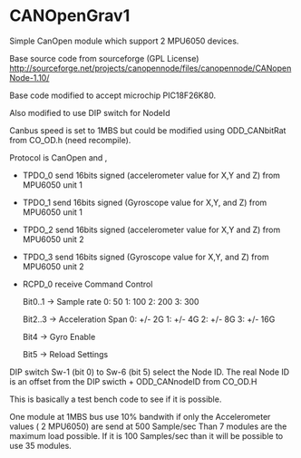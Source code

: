 CANOpenGrav1
============

  Simple CanOpen module which support 2 MPU6050 devices.
  
  Base source code from sourceforge  (GPL License)
    http://sourceforge.net/projects/canopennode/files/canopennode/CANopenNode-1.10/
    
  Base code modified to accept microchip PIC18F26K80.
  
  Also modified to use DIP switch for NodeId
  
  
  Canbus speed is set to 1MBS but could be modified using  ODD_CANbitRat  from CO_OD.h (need recompile).

  Protocol is CanOpen and ,
  
  - TPDO_0 send 16bits signed (accelerometer value for X,Y and Z) from MPU6050 unit 1
  - TPDO_1 send 16bits signed (Gyroscope value for X,Y, and Z) from MPU6050 unit 1
  - TPDO_2 send 16bits signed (accelerometer value for X,Y and Z) from MPU6050 unit 2
  - TPDO_3 send 16bits signed (Gyroscope value for X,Y, and Z) from MPU6050 unit 2
  
  - RCPD_0 receive Command Control

    Bit0..1 ->  Sample rate
               0: 50
               1: 100
               2: 200
               3: 300
               
    Bit2..3 ->  Acceleration Span
               0: +/- 2G
               1: +/- 4G
               2: +/- 8G
               3: +/- 16G
          
    Bit4    ->  Gyro Enable
   
    Bit5    ->  Reload Settings
   
DIP switch Sw-1 (bit 0) to Sw-6 (bit 5)  select the Node ID.
      The real Node ID is an offset from the DIP swicth  + ODD_CANnodeID from CO_OD.H
     
     
           
This is basically a test bench code to see if it is possible.
  
One module at 1MBS bus use 10% bandwith if only the Accelerometer values ( 2 MPU6050) are send at 500 Sample/sec Than 7 modules are
the maximum load possible. If it is 100 Samples/sec than it will be possible to use 35 modules. 
  
  
  
  
